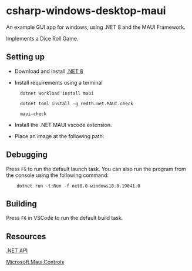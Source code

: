 # csharp-windows-desktop-maui

An example GUI app for windows, using .NET 8 and the MAUI Framework.

Implements a Dice Roll Game.

## Setting up

- Download and install [.NET 8](https://dotnet.microsoft.com/en-us/download/dotnet/thank-you/sdk-8.0.204-windows-x64-installer)

- Install requirements using a terminal

        dotnet workload install maui

        dotnet tool install -g redth.net.MAUI.check

        maui-check

- Install the .NET MAUI vscode extension.

- Place an image at the following path: 

## Debugging

Press `F5` to run the default launch task. You can also run the program from the console using the following command:

        dotnet run -t:Run -f net8.0-windows10.0.19041.0

## Building

Press `F6` in VSCode to run the default build task.

## Resources

[.NET API](https://learn.microsoft.com/en-us/dotnet/api/)

[Microsoft.Maui.Controls](https://learn.microsoft.com/en-us/dotnet/api/microsoft.maui.controls?view=net-maui-8.0)
